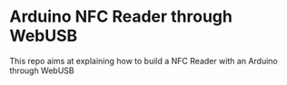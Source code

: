 # Arduino NFC Reader through WebUSB

This repo aims at explaining how to build a NFC Reader with an Arduino through WebUSB
